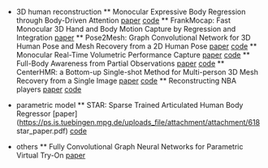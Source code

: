 * 3D human reconstruction
** Monocular Expressive Body Regression through Body-Driven Attention
[paper](https://arxiv.org/abs/2008.09062)
[code](https://github.com/vchoutas/expose)
** FrankMocap: Fast Monocular 3D Hand and Body Motion Capture by Regression and Integration
[paper](https://arxiv.org/pdf/2008.08324.pdf)
** Pose2Mesh: Graph Convolutional Network for 3D Human Pose and Mesh Recovery from a 2D Human Pose
[paper](https://arxiv.org/abs/2008.09047)
[code](https://github.com/hongsukchoi/Pose2Mesh_RELEASE)
** Monocular Real-Time Volumetric Performance Capture
[paper](https://arxiv.org/abs/2007.13988)
[code](https://github.com/Project-Splinter/MonoPort)
** Full-Body Awareness from Partial Observations
[paper](https://arxiv.org/abs/2008.06046)
[code](https://github.com/crockwell/partial_humans)
** CenterHMR: a Bottom-up Single-shot Method for Multi-person 3D Mesh Recovery from a Single Image
[paper](https://arxiv.org/pdf/2008.12272.pdf)
[code](https://github.com/Arthur151/CenterHMR)
** Reconstructing NBA players
[paper](https://arxiv.org/pdf/2007.13303.pdf)
[code](https://github.com/luyangzhu/NBA-Players)

* parametric model
** STAR: Sparse Trained Articulated Human Body Regressor
[paper](https://ps.is.tuebingen.mpg.de/uploads_file/attachment/attachment/618 star_paper.pdf)
[code](https://github.com/ahmedosman/STAR)

* others
** Fully Convolutional Graph Neural Networks for Parametric Virtual Try-On
[paper](https://arxiv.org/pdf/2009.04592.pdf)
